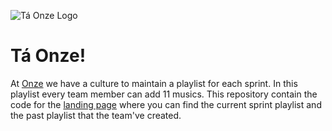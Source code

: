 
![Tá Onze Logo](https://www.taonze.com.br/_next/image?url=%2Flogo.jpeg&w=384&q=75)

# Tá Onze!

At [Onze](https://www.onze.com.br) we have a culture to maintain a playlist for each sprint. In this playlist every team member can add 11 musics. This repository contain the code for the [landing page](https://www.taonze.com.br) where you can find the current sprint playlist and the past playlist that the team've created.
